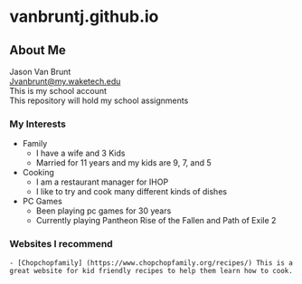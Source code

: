 # vanbruntj.github.io
## About Me
Jason Van Brunt<br/>
Jvanbrunt@my.waketech.edu<br/>
This is my school account<br/>
This repository will hold my school assignments<br/>
### My Interests
* Family
	* I have a wife and 3 Kids
	* Married for 11 years and my kids are 9, 7, and 5
* Cooking
	* I am a restaurant manager for IHOP
	* I like to try and cook many different kinds of dishes
* PC Games
	* Been playing pc games for 30 years
	* Currently playing Pantheon Rise of the Fallen and Path of Exile 2
### Websites I recommend
	- [Chopchopfamily] (https://www.chopchopfamily.org/recipes/) This is a great website for kid friendly recipes to help them learn how to cook.
	

